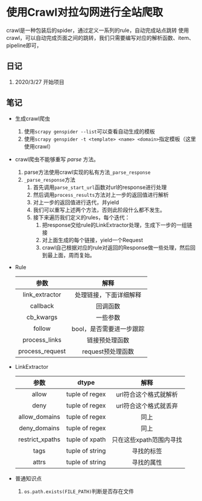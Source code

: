 # 使用Crawl对拉勾网进行全站爬取
crawl是一种包装后的spider，通过定义一系列的rule，自动完成站点跳转
使用crawl，可以自动完成页面之间的跳转，我们只需要编写对应的解析函数、item、pipeline即可，
## 日记
1. 2020/3/27 开始项目
## 笔记
* 生成crawl爬虫

    1. 使用`scrapy genspider --list`可以查看自动生成的模板
    2. 使用`scrapy genspider -t <template> <name> <domain>`指定模板（这里使用crawl）
    
* crawl爬虫不能够重写 *parse* 方法。
  
    1. parse方法使用crawl实现的私有方法`_parse_response`
    2. `_parse_response`方法
        1. 首先调用`parse_start_url`函数对url的response进行处理
        2. 然后调用`process_results`方法对上一步的返回值进行解析
        3. 对上一步的返回值进行迭代，并yield
        3. 我们可以重写上述两个方法，否则此阶段什么都不发生。
        4. 接下来遍历我们定义的rules，每个迭代：
            1. 把response交给rule的LinkExtractor处理，生成下一步的一组链接
            2. 对上面生成的每个链接，yield一个Request
            3. crawl自己根据对应的rule对返回的Response做一些处理，然后回到最上面，周而复始。
    
* Rule

    | 参数 | 解释 |
    | :----:  | :----: |
    |link_extractor|处理链接，下面详细解释|
    |callback | 回调函数|
    |cb_kwargs | 一些参数|
    |follow|bool，是否需要进一步跟踪|
    |process_links|链接预处理函数|
    |process_request|request预处理函数|
    
* LinkExtractor

    | 参数 | dtype | 解释 |
    | :----: | :----: | :----: |
    |allow|tuple of regex|url符合这个格式就解析|
    |deny|tuple of regex|url符合这个格式就丢弃|
    |allow_domains|tuple of regex|同上|
    |deny_domains|tuple of regex|同上|
    |restrict_xpaths|tuple of xpath|只在这些xpath范围内寻找|
    |tags|tuple of string|寻找的标签|
    |attrs|tuple of string|寻找的属性|

* 普通知识点
  
    1. `os.path.exists(FILE_PATH)`判断是否存在文件

